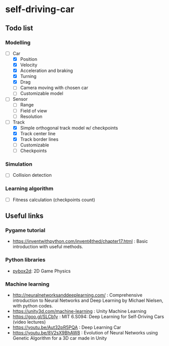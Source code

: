 # self-driving-car

## Todo list

### Modelling

* [ ] Car
    * [x] Position
    * [x] Velocity
    * [x] Acceleration and braking
    * [x] Turning
    * [x] Drag
    * [ ] Camera moving with chosen car
    * [ ] Customizable model
* [ ] Sensor
    * [ ] Range
    * [ ] Field of view
    * [ ] Resolution
* [ ] Track
    * [x] Simple orthogonal track model w/ checkpoints
    * [x] Track center line
    * [x] Track border lines
    * [ ] Customizable
    * [ ] Checkpoints

### Simulation

* [ ] Collision detection

### Learning algorithm

* [ ] Fitness calculation (checkpoints count)

## Useful links

### Pygame tutorial

* https://inventwithpython.com/invent4thed/chapter17.html : Basic introduction with useful methods.

### Python libraries

* [pybox2d](https://github.com/pybox2d/pybox2d): 2D Game Physics

### Machine learning

* http://neuralnetworksanddeeplearning.com/ : Comprehensive introduction to Neural Networks and Deep Learning by Michael Nielsen, with python codes.
* https://unity3d.com/machine-learning : Unity Machine Learning
* https://goo.gl/SLCb1y : MIT 6.S094: Deep Learning for Self-Driving Cars (video lectures)
* https://youtu.be/Aut32pR5PQA : Deep Learning Car
* https://youtu.be/8V2sX9BhAW8 : Evolution of Neural Networks using Genetic Algorithm for a 3D car made in Unity
